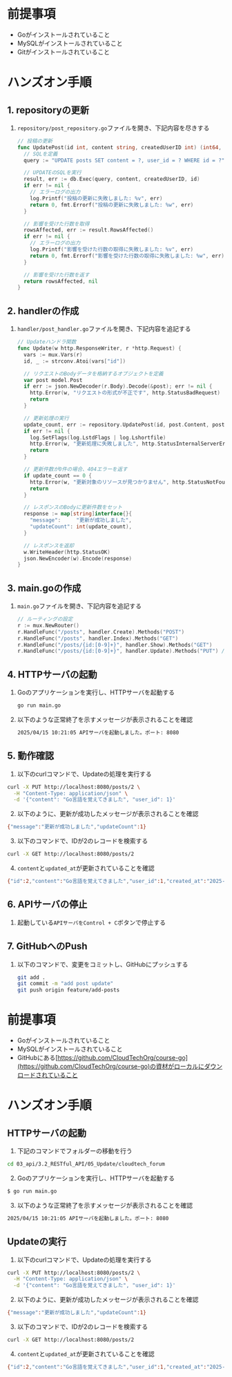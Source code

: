 # 前提事項
- Goがインストールされていること
- MySQLがインストールされていること
- Gitがインストールされていること

# ハンズオン手順
## 1. repositoryの更新
1. `repository/post_repository.go`ファイルを開き、下記内容を尽きする
    ```go 
    // 投稿の更新
    func UpdatePost(id int, content string, createdUserID int) (int64, error) {
      // SQLを定義
      query := "UPDATE posts SET content = ?, user_id = ? WHERE id = ?"

      // UPDATEのSQLを実行
      result, err := db.Exec(query, content, createdUserID, id)
      if err != nil {
        // エラーログの出力
        log.Printf("投稿の更新に失敗しました: %v", err)
        return 0, fmt.Errorf("投稿の更新に失敗しました: %w", err)
      }

      // 影響を受けた行数を取得
      rowsAffected, err := result.RowsAffected()
      if err != nil {
        // エラーログの出力
        log.Printf("影響を受けた行数の取得に失敗しました: %v", err)
        return 0, fmt.Errorf("影響を受けた行数の取得に失敗しました: %w", err)
      }

      // 影響を受けた行数を返す
      return rowsAffected, nil
    }
    ```

## 2. handlerの作成
1. `handler/post_handler.go`ファイルを開き、下記内容を追記する
    ```go
    // Updateハンドラ関数
    func Update(w http.ResponseWriter, r *http.Request) {
      vars := mux.Vars(r)
      id, _ := strconv.Atoi(vars["id"])

      // リクエストのBodyデータを格納するオブジェクトを定義
      var post model.Post
      if err := json.NewDecoder(r.Body).Decode(&post); err != nil {
        http.Error(w, "リクエストの形式が不正です", http.StatusBadRequest)
        return
      }

      // 更新処理の実行
      update_count, err := repository.UpdatePost(id, post.Content, post.UserID)
      if err != nil {
        log.SetFlags(log.LstdFlags | log.Lshortfile)
        http.Error(w, "更新処理に失敗しました", http.StatusInternalServerError)
        return
      }

      // 更新件数が0件の場合、404エラーを返す
      if update_count == 0 {
        http.Error(w, "更新対象のリソースが見つかりません", http.StatusNotFound)
        return
      }

      // レスポンスのBodyに更新件数をセット
      response := map[string]interface{}{
        "message":     "更新が成功しました",
        "updateCount": int(update_count),
      }

      // レスポンスを返却
      w.WriteHeader(http.StatusOK)
      json.NewEncoder(w).Encode(response)
    }
    ```

## 3. main.goの作成
1. `main.go`ファイルを開き、下記内容を追記する
    ```go
    // ルーティングの設定
    r := mux.NewRouter()
    r.HandleFunc("/posts", handler.Create).Methods("POST")
    r.HandleFunc("/posts", handler.Index).Methods("GET")
    r.HandleFunc("/posts/{id:[0-9]+}", handler.Show).Methods("GET")
    r.HandleFunc("/posts/{id:[0-9]+}", handler.Update).Methods("PUT") // このコードを追加
    ```

## 4. HTTPサーバの起動
1. Goのアプリケーションを実行し、HTTPサーバを起動する
    ```sh
    go run main.go
    ```

2. 以下のような正常終了を示すメッセージが表示されることを確認
    ```sh
    2025/04/15 10:21:05 APIサーバを起動しました。ポート: 8080
    ```

## 5. 動作確認
1. 以下のcurlコマンドで、Updateの処理を実行する
  ```sh
  curl -X PUT http://localhost:8080/posts/2 \
    -H "Content-Type: application/json" \
    -d '{"content": "Go言語を覚えてきました", "user_id": 1}'
  ```

2. 以下のように、更新が成功したメッセージが表示されることを確認
  ```sh
  {"message":"更新が成功しました","updateCount":1}
  ```

3. 以下のコマンドで、IDが2のレコードを検索する
  ```sh
  curl -X GET http://localhost:8080/posts/2
  ```

4. `content`と`updated_at`が更新されていることを確認
  ```sh
  {"id":2,"content":"Go言語を覚えてきました","user_id":1,"created_at":"2025-04-16T21:18:08Z","updated_at":"2025-04-16T23:05:04Z"}
  ```

## 6. APIサーバの停止
1. 起動している`APIサーバをControl + C`ボタンで停止する

## 7. GitHubへのPush
1. 以下のコマンドで、変更をコミットし、GitHubにプッシュする
    ```sh
    git add .
    git commit -m "add post update"
    git push origin feature/add-posts
    ```








# 前提事項
- Goがインストールされていること
- MySQLがインストールされていること
- GitHubにある[https://github.com/CloudTechOrg/course-go](https://github.com/CloudTechOrg/course-go)の資材がローカルにダウンロードされていること

# ハンズオン手順

## HTTPサーバの起動

1. 下記のコマンドでフォルダーの移動を行う
```sh
cd 03_api/3.2_RESTful_API/05_Update/cloudtech_forum
```

2. Goのアプリケーションを実行し、HTTPサーバを起動する
```sh
$ go run main.go
```

3. 以下のような正常終了を示すメッセージが表示されることを確認
```sh
2025/04/15 10:21:05 APIサーバを起動しました。ポート: 8080
```

## Updateの実行
1. 以下のcurlコマンドで、Updateの処理を実行する
```sh
curl -X PUT http://localhost:8080/posts/2 \
  -H "Content-Type: application/json" \
  -d '{"content": "Go言語を覚えてきました", "user_id": 1}'
```

2. 以下のように、更新が成功したメッセージが表示されることを確認
```sh
{"message":"更新が成功しました","updateCount":1}
```

3. 以下のコマンドで、IDが2のレコードを検索する
```sh
curl -X GET http://localhost:8080/posts/2
```

4. `content`と`updated_at`が更新されていることを確認
```sh
{"id":2,"content":"Go言語を覚えてきました","user_id":1,"created_at":"2025-04-16T21:18:08Z","updated_at":"2025-04-16T23:05:04Z"}
```